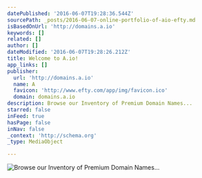 ```yaml
---
datePublished: '2016-06-07T19:28:36.544Z'
sourcePath: _posts/2016-06-07-online-portfolio-of-aio-efty.md
isBasedOnUrl: 'http://domains.a.io'
keywords: []
related: []
author: []
dateModified: '2016-06-07T19:28:26.212Z'
title: Welcome to A.io!
app_links: []
publisher:
  url: 'http://domains.a.io'
  name: A
  favicon: 'http://www.efty.com/app/img/favicon.ico'
  domain: domains.a.io
description: Browse our Inventory of Premium Domain Names...
starred: false
inFeed: true
hasPage: false
inNav: false
_context: 'http://schema.org'
_type: MediaObject

---
```

![Browse our Inventory of Premium Domain Names...](https://the-grid-user-content.s3-us-west-2.amazonaws.com/c43cbb67-c2f6-4899-8893-90610e2bb839.png)